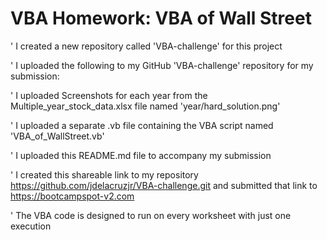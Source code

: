 # VBA Homework: VBA of Wall Street

' I created a new repository called 'VBA-challenge' for this project

' I uploaded the following to my GitHub 'VBA-challenge' repository for my submission:

' I uploaded Screenshots for each year from the Multiple_year_stock_data.xlsx file named 'year/hard_solution.png'

' I uploaded a separate .vb file containing the VBA script named 'VBA_of_WallStreet.vb'

' I uploaded this README.md file to accompany my submission

' I created this shareable link to my repository <https://github.com/jdelacruzjr/VBA-challenge.git> and submitted that link to <https://bootcampspot-v2.com>

' The VBA code is designed to run on every worksheet with just one execution

